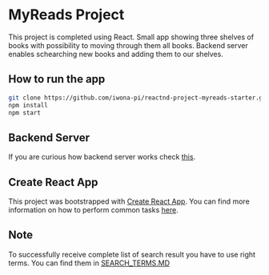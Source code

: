 # MyReads Project

This project is completed using React. Small app showing three shelves of books with possibility to moving through them all books. Backend server enables schearching new books and adding them to our shelves.

## How to run the app

```bash
git clone https://github.com/iwona-pi/reactnd-project-myreads-starter.git
npm install
npm start
```

## Backend Server

If you are curious how backend server works check [this](https://github.com/udacity/reactnd-project-myreads-starter/blob/master/README.md).



## Create React App

This project was bootstrapped with [Create React App](https://github.com/facebookincubator/create-react-app). You can find more information on how to perform common tasks [here](https://github.com/facebookincubator/create-react-app/blob/master/packages/react-scripts/template/README.md).

## Note

To successfully receive complete list of search result you have to use right terms. You can find them in [SEARCH_TERMS.MD](SEARCH_TERMS.md)

